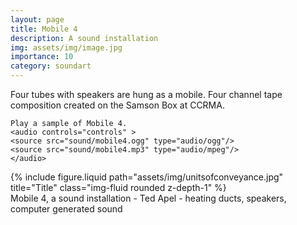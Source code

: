 ```yaml
---
layout: page
title: Mobile 4
description: A sound installation 
img: assets/img/image.jpg
importance: 10
category: soundart
---
```


Four tubes with speakers are hung as a mobile. Four channel tape composition created on the Samson Box at CCRMA.

    Play a sample of Mobile 4.
    <audio controls="controls" >
	<source src="sound/mobile4.ogg" type="audio/ogg"/>
	<source src="sound/mobile4.mp3" type="audio/mpeg"/>
    </audio>




<div class="row">
    <div class="col-sm mt-3 mt-md-0">
        {% include figure.liquid path="assets/img/unitsofconveyance.jpg" title="Title" class="img-fluid rounded z-depth-1" %}
    </div>
</div>
<div class="caption">
    Mobile 4, a sound installation - Ted Apel - heating ducts, speakers, computer generated sound

    
</div>



